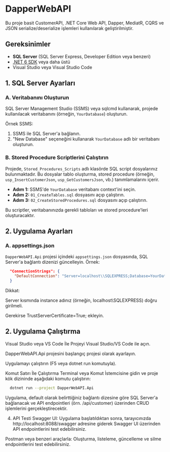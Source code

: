 # DapperWebAPI

Bu proje basit CustomerAPI, .NET Core Web API, Dapper, MediatR, CQRS ve JSON serialize/deserialize işlemleri kullanılarak geliştirilmiştir.

## Gereksinimler

- **SQL Server** (SQL Server Express, Developer Edition veya benzeri)
- [.NET 6 SDK](https://dotnet.microsoft.com/download/dotnet/6.0) veya daha üstü
- Visual Studio veya Visual Studio Code

## 1. SQL Server Ayarları

### A. Veritabanını Oluşturun
SQL Server Management Studio (SSMS) veya sqlcmd kullanarak, projede kullanılacak veritabanını (örneğin, `YourDatabase`) oluşturun.

Örnek SSMS:
1. SSMS ile SQL Server'a bağlanın.
2. "New Database" seçeneğini kullanarak `YourDatabase` adlı bir veritabanı oluşturun.

### B. Stored Procedure Scriptlerini Çalıştırın
Projede, `Stored_Procedures_Scripts` adlı klasörde SQL script dosyalarınız bulunmaktadır. Bu dosyalar tablo oluşturma, stored procedure (örneğin, `usp_InsertCustomerJson`, `usp_GetCustomersJson`, vb.) tanımlamalarını içerir.

- **Adım 1:** SSMS'de `YourDatabase` veritabanı context'ini seçin.
- **Adım 2:** `01_CreateTables.sql` dosyasını açıp çalıştırın.
- **Adım 3:** `02_CreateStoredProcedures.sql` dosyasını açıp çalıştırın.

Bu scriptler, veritabanınızda gerekli tabloları ve stored procedure'leri oluşturacaktır.

## 2. Uygulama Ayarları

### A. appsettings.json
`DapperWebAPI.Api` projesi içindeki `appsettings.json` dosyasında, SQL Server'a bağlantı dizenizi güncelleyin. Örnek:

```json
  "ConnectionStrings": {
    "DefaultConnection": "Server=localhost\\SQLEXPRESS;Database=YourDatabase;User Id=sa;Password=YourStrong!Passw0rd;TrustServerCertificate=True;"
  }
```
Dikkat:

Server kısmında instance adınız (örneğin, localhost\\SQLEXPRESS) doğru girilmeli.

Gerekirse TrustServerCertificate=True; ekleyin.

## 2. Uygulama Çalıştırma
Visual Studio veya VS Code İle
Projeyi Visual Studio/VS Code ile açın.

DapperWebAPI.Api projesini başlangıç projesi olarak ayarlayın.

Uygulamayı çalıştırın (F5 veya dotnet run komutuyla).

Komut Satırı İle Çalıştırma
Terminal veya Komut İstemcisine gidin ve proje kök dizininde aşağıdaki komutu çalıştırın:

```bash
  dotnet run --project DapperWebAPI.Api
```
Uygulama, default olarak belirttiğiniz bağlantı dizesine göre SQL Server'a bağlanacak ve API endpointleri (örn. /api/customer) üzerinden CRUD işlemlerini gerçekleştirecektir.

4. API Testi
Swagger UI:
Uygulama başlatıldıktan sonra, tarayıcınızda http://localhost:8088/swagger adresine giderek Swagger UI üzerinden API endpointlerini test edebilirsiniz.

Postman veya benzeri araçlarla:
Oluşturma, listeleme, güncelleme ve silme endpointlerini test edebilirsiniz.
